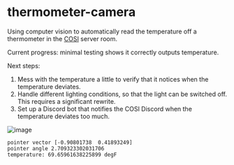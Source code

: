 # thermometer-camera

Using computer vision to automatically read the temperature off a thermometer in the [COSI](https://github.com/COSI-Lab) server room.

Current progress: minimal testing shows it correctly outputs temperature.

Next steps:
1. Mess with the temperature a little to verify that it notices when the temperature deviates.
2. Handle different lighting conditions, so that the light can be switched off. This requires a significant rewrite.
3. Set up a Discord bot that notifies the COSI Discord when the temperature deviates too much.

![image](https://user-images.githubusercontent.com/70862148/226531616-1a3c7fa6-2a44-4501-aec8-b230fa9dad3a.png)

```
pointer vector [-0.90801738  0.41893249]
pointer angle 2.709323302031706
temperature: 69.65961638225899 degF
```
